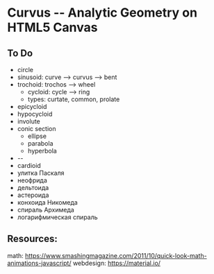 # Curvus -- Analytic Geometry on HTML5 Canvas

## To Do
* circle
* sinusoid: curve --> curvus --> bent
* trochoid: trochos --> wheel
    * cycloid: cycle --> ring
    * types: curtate, common, prolate
* epicycloid
* hypocycloid
* involute
* conic section
	* ellipse
	* parabola
	* hyperbola
* --
* cardioid
* улитка Паскаля
* неофрида
* дельтоида
* астероида
* конхоида Никомеда
* спираль Архимеда
* логарифмическая спираль

## Resources:
math: https://www.smashingmagazine.com/2011/10/quick-look-math-animations-javascript/
webdesign: https://material.io/

